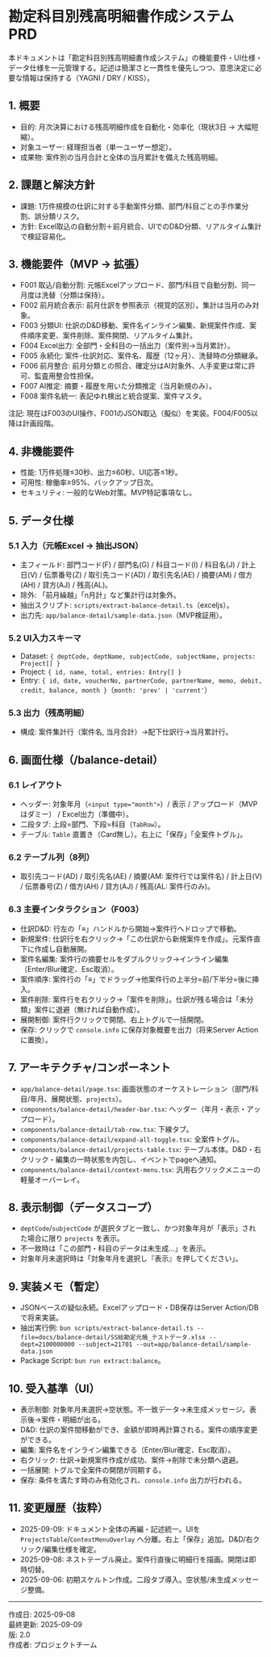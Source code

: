 # 勘定科目別残高明細書作成システム PRD

本ドキュメントは「勘定科目別残高明細書作成システム」の機能要件・UI仕様・データ仕様を一元管理する。記述は簡潔さと一貫性を優先しつつ、意思決定に必要な情報は保持する（YAGNI / DRY / KISS）。

## 1. 概要

- 目的: 月次決算における残高明細作成を自動化・効率化（現状3日 → 大幅短縮）。
- 対象ユーザー: 経理担当者（単一ユーザー想定）。
- 成果物: 案件別の当月合計と全体の当月累計を備えた残高明細。

## 2. 課題と解決方針

- 課題: 1万件規模の仕訳に対する手動案件分類、部門/科目ごとの手作業分割、誤分類リスク。
- 方針: Excel取込の自動分割＋前月統合、UIでのD&D分類、リアルタイム集計で検証容易化。

## 3. 機能要件（MVP → 拡張）

- F001 取込/自動分割: 元帳Excelアップロード、部門/科目で自動分割、同一月度は洗替（分類は保持）。
- F002 前月統合表示: 前月仕訳を参照表示（視覚的区別）。集計は当月のみ対象。
- F003 分類UI: 仕訳のD&D移動、案件名インライン編集、新規案件作成、案件順序変更、案件削除、案件開閉、リアルタイム集計。
- F004 Excel出力: 全部門・全科目の一括出力（案件別→当月累計）。
- F005 永続化: 案件-仕訳対応、案件名、履歴（12ヶ月）、洗替時の分類継承。
- F006 前月整合: 前月分類との照合、確定分はAI対象外、人手変更は常に許可、監査用整合性担保。
- F007 AI推定: 摘要・履歴を用いた分類推定（当月新規のみ）。
- F008 案件名統一: 表記ゆれ検出と統合提案、案件マスタ。

注記: 現在はF003のUI操作、F001のJSON取込（擬似）を実装。F004/F005以降は計画段階。

## 4. 非機能要件

- 性能: 1万件処理≤30秒、出力≤60秒、UI応答≤1秒。
- 可用性: 稼働率≥95%、バックアップ日次。
- セキュリティ: 一般的なWeb対策。MVP特記事項なし。

## 5. データ仕様

### 5.1 入力（元帳Excel → 抽出JSON）

- 主フィールド: 部門コード(F) / 部門名(G) / 科目コード(I) / 科目名(J) / 計上日(V) / 伝票番号(Z) / 取引先コード(AD) / 取引先名(AE) / 摘要(AM) / 借方(AH) / 貸方(AJ) / 残高(AL)。
- 除外: 「前月繰越」「n月計」など集計行は対象外。
- 抽出スクリプト: `scripts/extract-balance-detail.ts`（exceljs）。
- 出力先: `app/balance-detail/sample-data.json`（MVP検証用）。

### 5.2 UI入力スキーマ

- Dataset: `{ deptCode, deptName, subjectCode, subjectName, projects: Project[] }`
- Project: `{ id, name, total, entries: Entry[] }`
- Entry: `{ id, date, voucherNo, partnerCode, partnerName, memo, debit, credit, balance, month }`（`month: 'prev' | 'current'`）

### 5.3 出力（残高明細）

- 構成: 案件集計行（案件名, 当月合計）→配下仕訳行→当月累計行。

## 6. 画面仕様（/balance-detail）

### 6.1 レイアウト

- ヘッダー: 対象年月（`<input type="month">`）/ 表示 / アップロード（MVPはダミー） / Excel出力（準備中）。
- 二段タブ: 上段=部門、下段=科目（`TabRow`）。
- テーブル: `Table` 直置き（Card無し）。右上に「保存」「全案件トグル」。

### 6.2 テーブル列（8列）

- 取引先コード(AD) / 取引先名(AE) / 摘要(AM: 案件行では案件名) / 計上日(V) / 伝票番号(Z) / 借方(AH) / 貸方(AJ) / 残高(AL: 案件行のみ)。

### 6.3 主要インタラクション（F003）

- 仕訳D&D: 行左の「≡」ハンドルから開始→案件行へドロップで移動。
- 新規案件: 仕訳行を右クリック→「この仕訳から新規案件を作成」。元案件直下に作成し自動展開。
- 案件名編集: 案件行の摘要セルをダブルクリック→インライン編集（Enter/Blur確定、Esc取消）。
- 案件順序: 案件行の「≡」でドラッグ→他案件行の上半分=前/下半分=後に挿入。
- 案件削除: 案件行を右クリック→「案件を削除」。仕訳が残る場合は「未分類」案件に退避（無ければ自動作成）。
- 展開制御: 案件行クリックで開閉、右上トグルで一括開閉。
- 保存: クリックで `console.info` に保存対象概要を出力（将来Server Actionに置換）。

## 7. アーキテクチャ/コンポーネント

- `app/balance-detail/page.tsx`: 画面状態のオーケストレーション（部門/科目/年月、展開状態、`projects`）。
- `components/balance-detail/header-bar.tsx`: ヘッダー（年月・表示・アップロード）。
- `components/balance-detail/tab-row.tsx`: 下線タブ。
- `components/balance-detail/expand-all-toggle.tsx`: 全案件トグル。
- `components/balance-detail/projects-table.tsx`: テーブル本体。D&D・右クリック・編集の一時状態を内包し、イベントでpageへ通知。
- `components/balance-detail/context-menu.tsx`: 汎用右クリックメニューの軽量オーバーレイ。

## 8. 表示制御（データスコープ）

- `deptCode`/`subjectCode` が選択タブと一致し、かつ対象年月が「表示」された場合に限り `projects` を表示。
- 不一致時は「この部門・科目のデータは未生成…」を表示。
- 対象年月未選択時は「対象年月を選択し『表示』を押してください」。

## 9. 実装メモ（暫定）

- JSONベースの疑似永続。Excelアップロード・DB保存はServer Action/DBで将来実装。
- 抽出実行例: `bun scripts/extract-balance-detail.ts --file=docs/balance-detail/SS総勘定元帳_テストデータ.xlsx --dept=2100000000 --subject=21701 --out=app/balance-detail/sample-data.json`
- Package Script: `bun run extract:balance`。

## 10. 受入基準（UI）

- 表示制御: 対象年月未選択→空状態。不一致データ→未生成メッセージ。表示後→案件・明細が出る。
- D&D: 仕訳の案件間移動ができ、金額が即時再計算される。案件の順序変更ができる。
- 編集: 案件名をインライン編集できる（Enter/Blur確定、Esc取消）。
- 右クリック: 仕訳→新規案件作成が成功、案件→削除で未分類へ退避。
- 一括展開: トグルで全案件の開閉が同期する。
- 保存: 条件を満たす時のみ有効化され、`console.info` 出力が行われる。

## 11. 変更履歴（抜粋）

- 2025-09-09: ドキュメント全体の再編・記述統一。UIを `ProjectsTable`/`ContextMenuOverlay` へ分離。右上「保存」追加。D&D/右クリック/編集仕様を確定。
- 2025-09-08: ネストテーブル廃止。案件行直後に明細行を描画。開閉は即時切替。
- 2025-09-06: 初期スケルトン作成。二段タブ導入。空状態/未生成メッセージ整備。

---

作成日: 2025-09-08  
最終更新: 2025-09-09  
版: 2.0  
作成者: プロジェクトチーム

